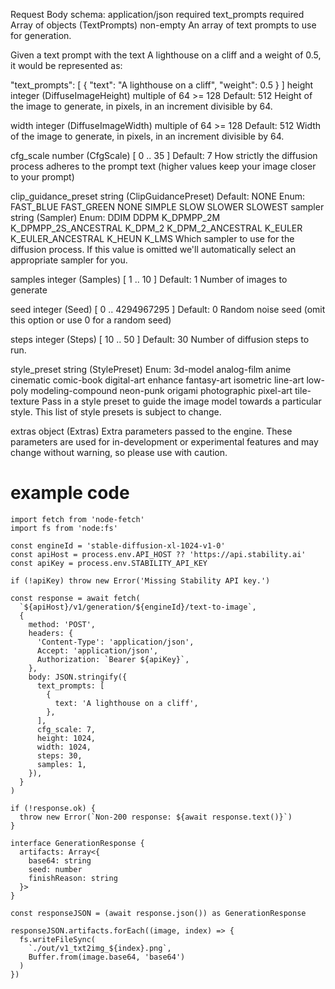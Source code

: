 Request Body schema: application/json
required
text_prompts
required
Array of objects (TextPrompts) non-empty
An array of text prompts to use for generation.

Given a text prompt with the text A lighthouse on a cliff and a weight of 0.5, it would be represented as:

"text_prompts": [
{
"text": "A lighthouse on a cliff",
"weight": 0.5
}
]
height
integer (DiffuseImageHeight) multiple of 64 >= 128
Default: 512
Height of the image to generate, in pixels, in an increment divisible by 64.

width
integer (DiffuseImageWidth) multiple of 64 >= 128
Default: 512
Width of the image to generate, in pixels, in an increment divisible by 64.

cfg_scale
number (CfgScale) [ 0 .. 35 ]
Default: 7
How strictly the diffusion process adheres to the prompt text (higher values keep your image closer to your prompt)

clip_guidance_preset
string (ClipGuidancePreset)
Default: NONE
Enum: FAST_BLUE FAST_GREEN NONE SIMPLE SLOW SLOWER SLOWEST
sampler
string (Sampler)
Enum: DDIM DDPM K_DPMPP_2M K_DPMPP_2S_ANCESTRAL K_DPM_2 K_DPM_2_ANCESTRAL K_EULER K_EULER_ANCESTRAL K_HEUN K_LMS
Which sampler to use for the diffusion process. If this value is omitted we'll automatically select an appropriate sampler for you.

samples
integer (Samples) [ 1 .. 10 ]
Default: 1
Number of images to generate

seed
integer (Seed) [ 0 .. 4294967295 ]
Default: 0
Random noise seed (omit this option or use 0 for a random seed)

steps
integer (Steps) [ 10 .. 50 ]
Default: 30
Number of diffusion steps to run.

style_preset
string (StylePreset)
Enum: 3d-model analog-film anime cinematic comic-book digital-art enhance fantasy-art isometric line-art low-poly modeling-compound neon-punk origami photographic pixel-art tile-texture
Pass in a style preset to guide the image model towards a particular style. This list of style presets is subject to change.

extras
object (Extras)
Extra parameters passed to the engine. These parameters are used for in-development or experimental features and may change without warning, so please use with caution.

# example code

```
import fetch from 'node-fetch'
import fs from 'node:fs'

const engineId = 'stable-diffusion-xl-1024-v1-0'
const apiHost = process.env.API_HOST ?? 'https://api.stability.ai'
const apiKey = process.env.STABILITY_API_KEY

if (!apiKey) throw new Error('Missing Stability API key.')

const response = await fetch(
  `${apiHost}/v1/generation/${engineId}/text-to-image`,
  {
    method: 'POST',
    headers: {
      'Content-Type': 'application/json',
      Accept: 'application/json',
      Authorization: `Bearer ${apiKey}`,
    },
    body: JSON.stringify({
      text_prompts: [
        {
          text: 'A lighthouse on a cliff',
        },
      ],
      cfg_scale: 7,
      height: 1024,
      width: 1024,
      steps: 30,
      samples: 1,
    }),
  }
)

if (!response.ok) {
  throw new Error(`Non-200 response: ${await response.text()}`)
}

interface GenerationResponse {
  artifacts: Array<{
    base64: string
    seed: number
    finishReason: string
  }>
}

const responseJSON = (await response.json()) as GenerationResponse

responseJSON.artifacts.forEach((image, index) => {
  fs.writeFileSync(
    `./out/v1_txt2img_${index}.png`,
    Buffer.from(image.base64, 'base64')
  )
})

```

